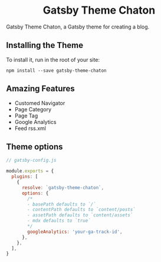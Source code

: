 <h1 align="center">
  Gatsby Theme Chaton
</h1>

Gatsby Theme Chaton, a Gatsby theme for creating a blog. 

## Installing the Theme

To install it, run in the root of your site:

```
npm install --save gatsby-theme-chaton
```

## Amazing Features

* Customed Navigator
* Page Category
* Page Tag
* Google Analytics
* Feed rss.xml

## Theme options

```js
// gatsby-config.js

module.exports = {
  plugins: [
    {
      resolve: `gatsby-theme-chaton`,
      options: {
        /*
        - basePath defaults to `/`
        - contentPath defaults to `content/posts`
        - assetPath defaults to `content/assets`
        - mdx defaults to `true`
        */
        googleAnalytics: 'your-ga-track-id',
      },
    },
  ],
}
```
